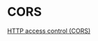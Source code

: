 # CORS

[HTTP access control (CORS)](https://developer.mozilla.org/en-US/docs/Web/HTTP/Access_control_CORS)
